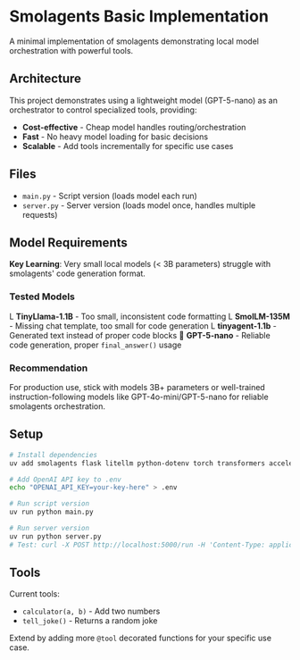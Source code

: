 # Smolagents Basic Implementation

A minimal implementation of smolagents demonstrating local model orchestration with powerful tools.

## Architecture

This project demonstrates using a lightweight model (GPT-5-nano) as an orchestrator to control specialized tools, providing:
- **Cost-effective** - Cheap model handles routing/orchestration
- **Fast** - No heavy model loading for basic decisions
- **Scalable** - Add tools incrementally for specific use cases

## Files

- `main.py` - Script version (loads model each run)
- `server.py` - Server version (loads model once, handles multiple requests)

## Model Requirements

**Key Learning**: Very small local models (< 3B parameters) struggle with smolagents' code generation format.

### Tested Models

L **TinyLlama-1.1B** - Too small, inconsistent code formatting
L **SmolLM-135M** - Missing chat template, too small for code generation
L **tinyagent-1.1b** - Generated text instead of proper code blocks
 **GPT-5-nano** - Reliable code generation, proper `final_answer()` usage

### Recommendation

For production use, stick with models 3B+ parameters or well-trained instruction-following models like GPT-4o-mini/GPT-5-nano for reliable smolagents orchestration.

## Setup

```bash
# Install dependencies
uv add smolagents flask litellm python-dotenv torch transformers accelerate

# Add OpenAI API key to .env
echo "OPENAI_API_KEY=your-key-here" > .env

# Run script version
uv run python main.py

# Run server version
uv run python server.py
# Test: curl -X POST http://localhost:5000/run -H 'Content-Type: application/json' -d '{"task": "tell me a joke"}'
```

## Tools

Current tools:
- `calculator(a, b)` - Add two numbers
- `tell_joke()` - Returns a random joke

Extend by adding more `@tool` decorated functions for your specific use case.